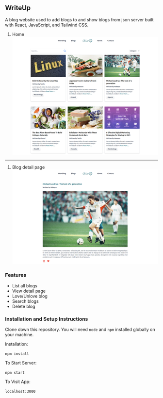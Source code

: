 ## WriteUp  
 A blog website used to add blogs to and show blogs from json server built with React, JavaScript, and Tailwind CSS.

1. Home
![Home](screenshots/Home.png)
---
1. Blog detail page
![Blog Detail](screenshots/Detail.png)

### Features
- List all blogs
- View detail page
- Love/Unlove blog
- Search blogs
- Delete blog

### Installation and Setup Instructions

Clone down this repository. You will need `node` and `npm` installed globally on your machine.  

Installation:

`npm install`  

To Start Server:

`npm start`  

To Visit App:

`localhost:3000`  



